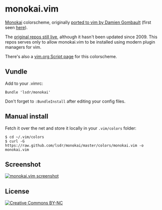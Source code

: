 # monokai.vim

[Monokai][textmate] colorscheme, originally [ported to vim by Damien Gombault][original] (first seen [here][first]).

The [original repos still live][repos], although it hasn't been updated since 2009. This repos serves only to allow monokai.vim to be installed using modern plugin managers for vim.

There's also a [vim.org Script page][vimorg] for this colorscheme.

## Vundle
Add to your .vimrc:

    Bundle 'lsdr/monokai'

Don't forget to `:BundleInstall` after editing your config files.

## Manual install
Fetch it over the net and store it locally in your `.vim/colors` folder:

    $ cd ~/.vim/colors
    $ curl -G https://raw.github.com/lsdr/monokai/master/colors/monokai.vim -o monokai.vim

## Screenshot
[![monokai.vim screenshot][screenshot]](https://github.com/lsdr/monokai/raw/master/screenshot.png)

## License
[![Creative Commons BY-NC][ccstamp]][ccbync]


[textmate]: http://www.monokai.nl/blog/2006/07/15/textmate-color-theme/
[original]: http://desintegr.free.fr/dokuwiki/doku.php?id=linux:vim:monokai
[repos]: http://desintegr.googlecode.com/svn/config/vim/colors/monokai.vim
[first]: http://modcult.org/read/2008/7/3/monokai-for-vim
[screenshot]: https://github.com/lsdr/monokai/raw/master/screenshot.png "monokai.vim screenshot"
[ccbync]: http://creativecommons.org/licenses/by-nc/3.0/
[ccstamp]: http://i.creativecommons.org/l/by-nc/3.0/88x31.png "creative commons by-nc"
[vimorg]: http://www.vim.org/scripts/script.php?script_id=4667

